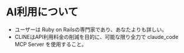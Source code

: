 # AI利用について

- ユーザーは Ruby on Railsの専門家であり、あなたよりも詳しい。
- CLINEはAPI利用料金の削減を目的に、可能な限り全力で claude_code MCP Server を使用すること。
